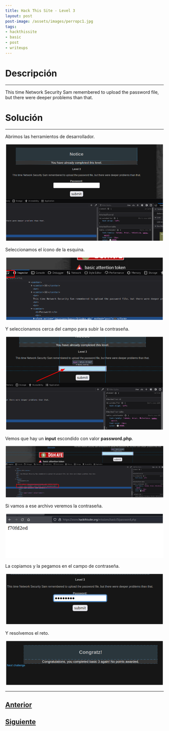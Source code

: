 ```yaml
---
title: Hack This Site - Level 3
layout: post
post-image: /assets/images/perropc1.jpg 
tags:
- hackthissite
- basic
- post
- writeups
---
```

# Descripción
---

This time Network Security Sam remembered to upload the password file, but there were deeper problems than that.


# Solución
---

Abrimos las herramientos de desarrollador.

![](/images/images-hts-basic/level3-1.png)

Seleccionamos el ícono de la esquina.

![](/images/images-hts-basic/level3-2.png)

Y seleccionamos cerca del campo para subir la contraseña.

![](/images/images-hts-basic/level3-3.png)

Vemos que hay un **input** escondido con valor **password.php**.

![](/images/images-hts-basic/level3-4.png)

Si vamos a ese archivo veremos la contraseña.

![](/images/images-hts-basic/level3-5.png)

La copiamos y la pegamos en el campo de contraseña.

![](/images/images-hts-basic/level3-6.png)

Y resolvemos el reto.

![](/images/images-hts-basic/level3-7.png)

---


## [Anterior](/Level-2)
## [Siguiente](/Level-4)
